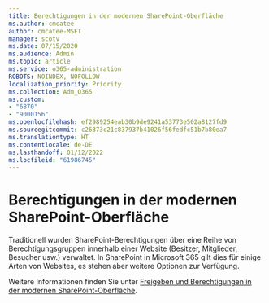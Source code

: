 ```yaml
---
title: Berechtigungen in der modernen SharePoint-Oberfläche
ms.author: cmcatee
author: cmcatee-MSFT
manager: scotv
ms.date: 07/15/2020
ms.audience: Admin
ms.topic: article
ms.service: o365-administration
ROBOTS: NOINDEX, NOFOLLOW
localization_priority: Priority
ms.collection: Adm_O365
ms.custom:
- "6870"
- "9000156"
ms.openlocfilehash: ef2989254eab30b9de9241a53773e502a8127fd9
ms.sourcegitcommit: c26373c21c837937b41026f56fedfc51b7b80ea7
ms.translationtype: HT
ms.contentlocale: de-DE
ms.lasthandoff: 01/12/2022
ms.locfileid: "61986745"
---
```

# <a name="permissions-in-the-sharepoint-modern-experience"></a>Berechtigungen in der modernen SharePoint-Oberfläche

Traditionell wurden SharePoint-Berechtigungen über eine Reihe von Berechtigungsgruppen innerhalb einer Website (Besitzer, Mitglieder, Besucher usw.) verwaltet. In SharePoint in Microsoft 365 gilt dies für einige Arten von Websites, es stehen aber weitere Optionen zur Verfügung.  

Weitere Informationen finden Sie unter [Freigeben und Berechtigungen in der modernen SharePoint-Oberfläche](https://docs.microsoft.com/sharepoint/modern-experience-sharing-permissions).
